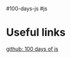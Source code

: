 #100-days-js #js 
# Useful links
[github: 100 days of js](https://github.com/zinotrust/10-days-of-javascript)


